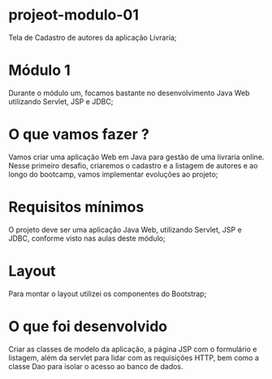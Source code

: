 # projeot-modulo-01
Tela de Cadastro de autores da aplicação Livraria;

# Módulo 1
Durante o módulo um, focamos bastante no desenvolvimento Java Web utilizando Servlet, JSP e JDBC;

# O que vamos fazer ?
Vamos criar uma aplicação Web em Java para gestão de uma livraria online. Nesse primeiro desafio, criaremos o cadastro e a listagem de autores e ao longo do bootcamp, vamos implementar evoluções ao projeto;

# Requisitos mínimos
O projeto deve ser uma aplicação Java Web, utilizando Servlet, JSP e JDBC, conforme visto nas aulas deste módulo;

# Layout
Para montar o layout utilizei os componentes do Bootstrap;

# O que foi desenvolvido
Criar as classes de modelo da aplicação, a página JSP com o formulário e listagem, além da servlet para lidar com as requisições HTTP, bem como a classe Dao para isolar o acesso ao banco de dados.
